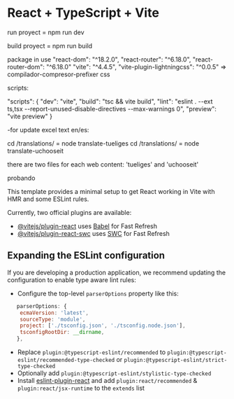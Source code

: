 # React + TypeScript + Vite

run proyect = npm run dev

build proyect = npm run build



package in use
   "react-dom": "^18.2.0",
   "react-router": "^6.18.0",
   "react-router-dom": "^6.18.0"
   "vite": "^4.4.5",
   "vite-plugin-lightningcss": "^0.0.5"  => compilador-compresor-prefixer css


   scripts: 

  "scripts": {
    "dev": "vite",
    "build": "tsc && vite build",
    "lint": "eslint . --ext ts,tsx --report-unused-disable-directives --max-warnings 0",
    "preview": "vite preview"
  }


-for update excel text en/es: 

cd /translations/ = node translate-tueliges
cd /translations/ = node translate-uchooseit

there are two files for each web content: 'tueliges' and 'uchooseit' 

probando












This template provides a minimal setup to get React working in Vite with HMR and some ESLint rules.

Currently, two official plugins are available:

- [@vitejs/plugin-react](https://github.com/vitejs/vite-plugin-react/blob/main/packages/plugin-react/README.md) uses [Babel](https://babeljs.io/) for Fast Refresh
- [@vitejs/plugin-react-swc](https://github.com/vitejs/vite-plugin-react-swc) uses [SWC](https://swc.rs/) for Fast Refresh

## Expanding the ESLint configuration

If you are developing a production application, we recommend updating the configuration to enable type aware lint rules:

- Configure the top-level `parserOptions` property like this:

```js
   parserOptions: {
    ecmaVersion: 'latest',
    sourceType: 'module',
    project: ['./tsconfig.json', './tsconfig.node.json'],
    tsconfigRootDir: __dirname,
   },
```

- Replace `plugin:@typescript-eslint/recommended` to `plugin:@typescript-eslint/recommended-type-checked` or `plugin:@typescript-eslint/strict-type-checked`
- Optionally add `plugin:@typescript-eslint/stylistic-type-checked`
- Install [eslint-plugin-react](https://github.com/jsx-eslint/eslint-plugin-react) and add `plugin:react/recommended` & `plugin:react/jsx-runtime` to the `extends` list
